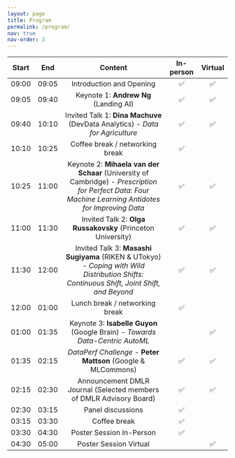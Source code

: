 ```yaml
---
layout: page
title: Program
permalink: /program/
nav: true
nav-order: 3
---
```

| Start | End | Content | In-person | Virtual |
|:---:|:---:|:---:|:---:|:---:|
| 09:00 | 09:05 | Introduction and Opening| :white_check_mark: | :white_check_mark: |
| 09:05 | 09:40 | Keynote 1: **Andrew Ng** (Landing AI) | :white_check_mark: | :white_check_mark: |
| 09:40 | 10:10 | Invited Talk 1: **Dina Machuve** (DevData Analytics) - *Data for Agriculture* | :white_check_mark: | :white_check_mark: |
| 10:10 | 10:25 | Coffee break / networking break| :white_check_mark: |  |
| 10:25 | 11:00 | Keynote 2: **Mihaela van der Schaar** (University of Cambridge) - *Prescription for Perfect Data: Four Machine Learning Antidotes for Improving Data*| :white_check_mark: | :white_check_mark: |
| 11:00 | 11:30 | Invited Talk 2: **Olga Russakovsky** (Princeton University) | :white_check_mark: | :white_check_mark: |
| 11:30 | 12:00 | Invited Talk 3: **Masashi Sugiyama** (RIKEN & UTokyo) - *Coping with Wild Distribution Shifts: Continuous Shift, Joint Shift, and Beyond* | :white_check_mark: | :white_check_mark: |
| 12:00 | 01:00 | Lunch break / networking break | :white_check_mark: |  |
| 01:00 | 01:35 | Keynote 3: **Isabelle Guyon** (Google Brain) - *Towards Data-Centric AutoML*|| :white_check_mark: |
| 01:35 | 02:15 | *DataPerf Challenge* - **Peter Mattson** (Google & MLCommons) | :white_check_mark: | :white_check_mark: |
| 02:15 | 02:30 | Announcement DMLR Journal (Selected members of DMLR Advisory Board) | :white_check_mark: | :white_check_mark: |
| 02:30 | 03:15 | Panel discussions | :white_check_mark: |  |
| 03:15 | 03:30 | Coffee break | :white_check_mark: |  |
| 03:30 | 04:30 | Poster Session In-Person | :white_check_mark: | |
| 04:30 | 05:00 | Poster Session Virtual | | :white_check_mark: |
